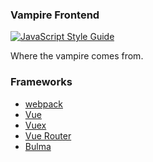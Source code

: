 ### Vampire Frontend

[![JavaScript Style Guide](https://img.shields.io/badge/code_style-standard-brightgreen.svg)](https://standardjs.com)

Where the vampire comes from.


### Frameworks

+ [webpack](https://webpack.js.org/)
+ [Vue](https://vuejs.org/)
+ [Vuex](https://vuex.vuejs.org/)
+ [Vue Router](https://router.vuejs.org/)
+ [Bulma](https://bulma.io/)
